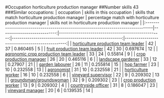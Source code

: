 #Occupation horticulture production manager
##Number skills 43
###Similar occupations:
| occupation                                                                        |   skills in this occupation |   skills that match horticulture production manager |   percentage match with horticulture production manager |   skills not in horticulture production manager |
|:----------------------------------------------------------------------------------|----------------------------:|----------------------------------------------------:|--------------------------------------------------------:|------------------------------------------------:|
| [horticulture production team leader](horticulture_production_team_leader.md)     |                          42 |                                                  37 |                                                0.860465 |                                               5 |
| [fruit production team leader](fruit_production_team_leader.md)                   |                          42 |                                                  30 |                                                0.697674 |                                              12 |
| [agronomic crop production team leader](agronomic_crop_production_team_leader.md) |                          33 |                                                  24 |                                                0.55814  |                                               9 |
| [crop production manager](crop_production_manager.md)                             |                          26 |                                                  20 |                                                0.465116 |                                               6 |
| [landscape gardener](landscape_gardener.md)                                       |                          33 |                                                  12 |                                                0.27907  |                                              21 |
| [garden labourer](garden_labourer.md)                                             |                          26 |                                                  11 |                                                0.255814 |                                              15 |
| [hop farmer](hop_farmer.md)                                                       |                          23 |                                                  10 |                                                0.232558 |                                              13 |
| [agronomist](agronomist.md)                                                       |                          31 |                                                  10 |                                                0.232558 |                                              21 |
| [horticulture worker](horticulture_worker.md)                                     |                          16 |                                                  10 |                                                0.232558 |                                               6 |
| [vineyard supervisor](vineyard_supervisor.md)                                     |                          22 |                                                   9 |                                                0.209302 |                                              13 |
| [groundsman/groundswoman](groundsman-groundswoman.md)                             |                          32 |                                                   9 |                                                0.209302 |                                              23 |
| [crop production worker](crop_production_worker.md)                               |                          13 |                                                   9 |                                                0.209302 |                                               4 |
| [countryside officer](countryside_officer.md)                                     |                          31 |                                                   8 |                                                0.186047 |                                              23 |
| [vineyard manager](vineyard_manager.md)                                           |                          20 |                                                   6 |                                                0.139535 |                                              14 |
